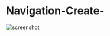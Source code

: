 # Navigation-Create-
![screenshot](https://user-images.githubusercontent.com/102898369/169254892-ea99cd9e-8275-4762-9789-94cb7f30d903.png)
